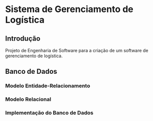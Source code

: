 # Sistema de Gerenciamento de Logística

## Introdução

Projeto de Engenharia de Software para a criação de um software de gerenciamento de logística.

## Banco de Dados

### Modelo Entidade-Relacionamento

### Modelo Relacional

### Implementação do Banco de Dados
